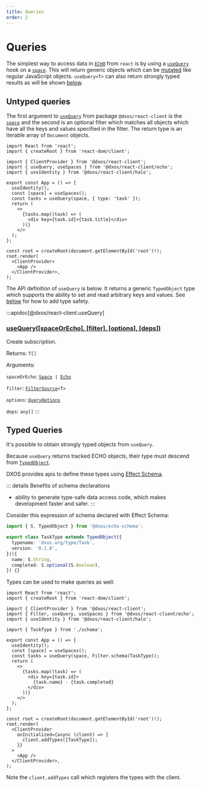 ```yaml
---
title: Queries
order: 2
---
```


# Queries

The simplest way to access data in [`ECHO`](../) from `react` is by using a [`useQuery`](/api/@dxos/react-client/functions#usequery-space-filter) hook on a [`space`](../../glossary.md#space). This will return generic objects which can be [mutated](./mutations.md) like regular JavaScript objects. `useQuery<T>` can also return strongly typed results as will be shown [below](#typed-queries).

## Untyped queries

The first argument to [`useQuery`](/api/@dxos/react-client/functions#usequery-space-filter) from package `@dxos/react-client` is the [`space`](../../glossary.md#space) and the second is an optional filter which matches all objects which have all the keys and values specified in the filter. The return type is an iterable array of `Document` objects.

```tsx{10} file=./snippets/use-query.tsx#L5-
import React from 'react';
import { createRoot } from 'react-dom/client';

import { ClientProvider } from '@dxos/react-client';
import { useQuery, useSpaces } from '@dxos/react-client/echo';
import { useIdentity } from '@dxos/react-client/halo';

export const App = () => {
  useIdentity();
  const [space] = useSpaces();
  const tasks = useQuery(space, { type: 'task' });
  return (
    <>
      {tasks.map((task) => (
        <div key={task.id}>{task.title}</div>
      ))}
    </>
  );
};

const root = createRoot(document.getElementById('root')!);
root.render(
  <ClientProvider>
    <App />
  </ClientProvider>,
);
```

The API definition of `useQuery` is below. It returns a generic `TypedObject` type which supports the ability to set and read arbitrary keys and values. See [below](#typed-queries) for how to add type safety.

:::apidoc[@dxos/react-client.useQuery]
### [useQuery(\[spaceOrEcho\], \[filter\], \[options\], \[deps\])](https://github.com/dxos/dxos/blob/7c5f65a06b/packages/sdk/react-client/src/echo/useQuery.ts#L30)

Create subscription.

Returns: <code>T\[]</code>

Arguments:

`spaceOrEcho`: <code>[Space](/api/@dxos/react-client/interfaces/Space) | [Echo](/api/@dxos/react-client/interfaces/Echo)</code>

`filter`: <code>[FilterSource](/api/@dxos/react-client/types/FilterSource)\<T></code>

`options`: <code>[QueryOptions](/api/@dxos/react-client/interfaces/QueryOptions)</code>

`deps`: <code>any\[]</code>
:::

## Typed Queries

It's possible to obtain strongly typed objects from `useQuery`.

Because `useQuery` returns tracked ECHO objects, their type must descend from [`TypedObject`](/api/@dxos/client/classes/TypedObject).

DXOS provides apis to define these types using [Effect Schema](https://effect.website).

::: details Benefits of schema declarations

* ability to generate type-safe data access code, which makes development faster and safer.
  :::

Consider this expression of schema declared with Effect Schema:

```ts file=./snippets/schema.ts#L5-
import { S, TypedObject } from '@dxos/echo-schema';

export class TaskType extends TypedObject({
  typename: 'dxos.org/type/Task',
  version: '0.1.0',
})({
  name: S.String,
  completed: S.optional(S.Boolean),
}) {}
```

Types can be used to make queries as well:

```tsx file=./snippets/use-query-typed.tsx#L5-
import React from 'react';
import { createRoot } from 'react-dom/client';

import { ClientProvider } from '@dxos/react-client';
import { Filter, useQuery, useSpaces } from '@dxos/react-client/echo';
import { useIdentity } from '@dxos/react-client/halo';

import { TaskType } from './schema';

export const App = () => {
  useIdentity();
  const [space] = useSpaces();
  const tasks = useQuery(space, Filter.schema(TaskType));
  return (
    <>
      {tasks.map((task) => (
        <div key={task.id}>
          {task.name} - {task.completed}
        </div>
      ))}
    </>
  );
};

const root = createRoot(document.getElementById('root')!);
root.render(
  <ClientProvider
    onInitialized={async (client) => {
      client.addTypes([TaskType]);
    }}
  >
    <App />
  </ClientProvider>,
);
```

Note the `client.addTypes` call which registers the types with the client.
